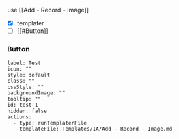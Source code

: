 use [[Add - Record - Image]]

- [x] templater
- [ ] [[#Button]]

### Button

```meta-bind-button
label: Test
icon: ""
style: default
class: ""
cssStyle: ""
backgroundImage: ""
tooltip: ""
id: test-1
hidden: false
actions:
  - type: runTemplaterFile
    templateFile: Templates/IA/Add - Record - Image.md

```


